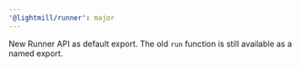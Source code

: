 ```yaml
---
'@lightmill/runner': major
---
```


New Runner API as default export. The old `run` function is still available as a named export.
